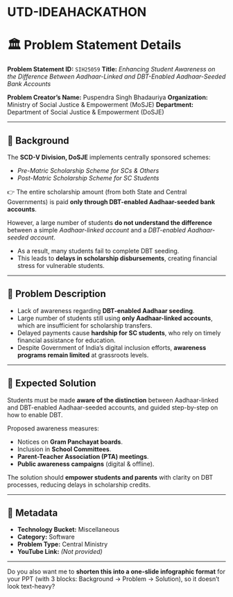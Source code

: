 # UTD-IDEAHACKATHON

# 🏛️ Problem Statement Details

**Problem Statement ID:** `SIH25059`
**Title:** *Enhancing Student Awareness on the Difference Between Aadhaar-Linked and DBT-Enabled Aadhaar-Seeded Bank Accounts*

**Problem Creator’s Name:** Puspendra Singh Bhadauriya
**Organization:** Ministry of Social Justice & Empowerment (MoSJE)
**Department:** Department of Social Justice & Empowerment (DoSJE)

---

## 📌 Background

The **SCD-V Division, DoSJE** implements centrally sponsored schemes:

* *Pre-Matric Scholarship Scheme for SCs & Others*
* *Post-Matric Scholarship Scheme for SC Students*

👉 The entire scholarship amount (from both State and Central Governments) is paid **only through DBT-enabled Aadhaar-seeded bank accounts**.

However, a large number of students **do not understand the difference** between a simple *Aadhaar-linked account* and a *DBT-enabled Aadhaar-seeded account*.

* As a result, many students fail to complete DBT seeding.
* This leads to **delays in scholarship disbursements**, creating financial stress for vulnerable students.

---

## 📌 Problem Description

* Lack of awareness regarding **DBT-enabled Aadhaar seeding**.
* Large number of students still using **only Aadhaar-linked accounts**, which are insufficient for scholarship transfers.
* Delayed payments cause **hardship for SC students**, who rely on timely financial assistance for education.
* Despite Government of India’s digital inclusion efforts, **awareness programs remain limited** at grassroots levels.

---

## 📌 Expected Solution

Students must be made **aware of the distinction** between Aadhaar-linked and DBT-enabled Aadhaar-seeded accounts, and guided step-by-step on how to enable DBT.

Proposed awareness measures:

* Notices on **Gram Panchayat boards**.
* Inclusion in **School Committees**.
* **Parent-Teacher Association (PTA) meetings**.
* **Public awareness campaigns** (digital & offline).

The solution should **empower students and parents** with clarity on DBT processes, reducing delays in scholarship credits.

---

## 📌 Metadata

* **Technology Bucket:** Miscellaneous
* **Category:** Software
* **Problem Type:** Central Ministry
* **YouTube Link:** *(Not provided)*

---

Do you also want me to **shorten this into a one-slide infographic format** for your PPT (with 3 blocks: Background → Problem → Solution), so it doesn’t look text-heavy?
